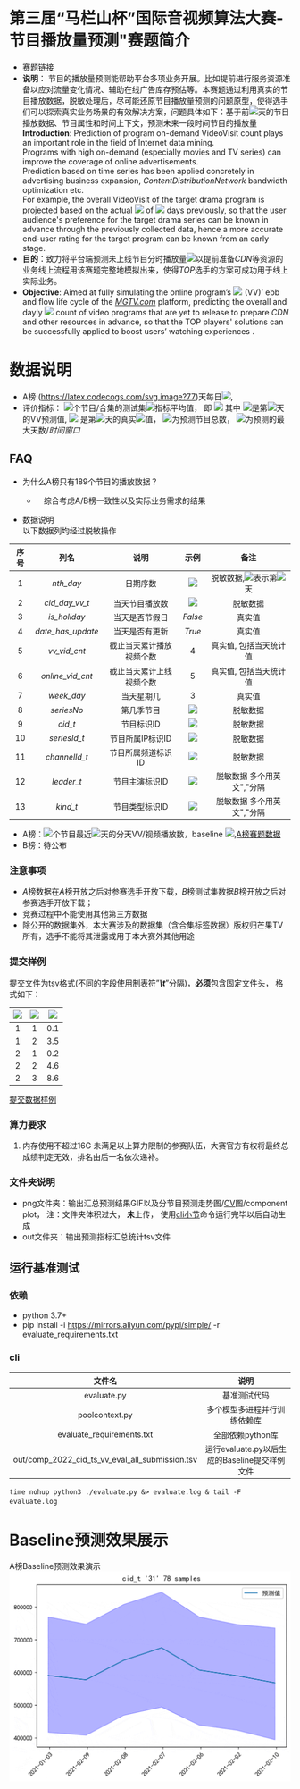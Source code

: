 # 第三届“马栏山杯”国际音视频算法大赛-节目播放量预测"赛题简介
* [赛题链接](http://devchallenge.ai.mgtv.com/contest/detail/13) 
* **说明**： 节目的播放量预测能帮助平台多项业务开展。比如提前进行服务资源准备以应对流量变化情况、辅助在线广告库存预估等。本赛题通过利用真实的节目播放数据，脱敏处理后，尽可能还原节目播放量预测的问题原型，使得选手们可以探索真实业务场景的有效解决方案，问题具体如下：基于前![](https://latex.codecogs.com/svg.image?T)天的节目播放数据、节目属性和时间上下文，预测未来一段时间节目的播放量  
**Introduction**: Prediction of program on-demand VideoVisit count plays an important role in the field of Internet data mining.   
Programs with high on-demand (especially movies and TV series) can improve the coverage of online advertisements.   
Prediction based on time series has been applied concretely in advertising business expansion, *ContentDistributionNetwork* bandwidth optimization etc.   
For example, the overall VideoVisit of the target drama program is projected based on the actual ![](https://latex.codecogs.com/svg.image?Video&space;Visit(VV)) of ![](https://latex.codecogs.com/svg.image?T) days previously, so that the user audience's preference for the target drama series can be known in advance through the previously collected data, hence a more accurate end-user rating for the target program can be known from an early stage. 
* **目的**：致力将平台端预测未上线节目分时播放量![](https://latex.codecogs.com/svg.image?Video&space;Visit(VV))以提前准备*CDN*等资源的业务线上流程用该赛题完整地模拟出来，使得*TOP*选手的方案可成功用于线上实际业务。  
* **Objective**: Aimed at fully simulating the online program’s ![](https://latex.codecogs.com/svg.image?VideoVisit) (VV)’ ebb and flow life cycle of the [*MGTV.com*](www.mgtv.com) platform,  predicting the overall and dayly ![](https://latex.codecogs.com/svg.image?VideoVisit) count of video programs that are yet to release to prepare *CDN* and other resources in advance, so that the TOP players' solutions can be successfully applied to boost users’ watching experiences .

# 数据说明
 * A榜:(https://latex.codecogs.com/svg.image?77)天每日![](https://latex.codecogs.com/svg.image?VV),
 * 评价指标： ![](https://latex.codecogs.com/svg.image?N)个节目/合集的测试集![](https://latex.codecogs.com/svg.image?mMAPE)指标平均值， 即
![](https://latex.codecogs.com/svg.image?mMAPE&space;=&space;\frac{&space;\sum_{i=1}^{N}&space;\frac{&space;\sum_{t=1}^{J}&space;\left|&space;\frac{\hat{y}&space;-&space;y_{t}}{y_{t}}&space;\right|&space;}{J}&space;}{N})
其中 ![](https://latex.codecogs.com/svg.image?\hat{y})是第![](https://latex.codecogs.com/svg.image?t)天的VV预测值, ![](https://latex.codecogs.com/svg.image?y_t) 是第![](https://latex.codecogs.com/svg.image?t)天的真实![](https://latex.codecogs.com/svg.image?VV)值， ![](https://latex.codecogs.com/svg.image?N)为预测节目总数， ![](https://latex.codecogs.com/svg.image?J)为预测的最大天数/*时间窗口*

## FAQ
* 为什么A榜只有189个节目的播放数据？
  * &emsp;综合考虑A/B榜一致性以及实际业务需求的结果

* 数据说明  
以下数据列均经过脱敏操作  

|序号|列名|说明|示例|备注|
|:---:|:---:|:---:|:---:|:---:|
|1|*nth_day*|日期序数|![](https://latex.codecogs.com/svg.image?1)|脱敏数据,![](https://latex.codecogs.com/svg.image?1)表示第![](https://latex.codecogs.com/svg.image?1)天|
|2|*cid_day_vv_t*|当天节目播放数|![](https://latex.codecogs.com/svg.image?355628)|脱敏数据|
|3|*is_holiday*|当天是否节假日|$`False`$|真实值|
|4|*date_has_update*|当天是否有更新|$`True`$|真实值|
|5|*vv_vid_cnt*|截止当天累计播放视频个数|$`4`$|真实值, 包括当天统计值|
|6|*online_vid_cnt*|截止当天累计上线视频个数|$`5`$|真实值, 包括当天统计值|
|7|*week_day*|当天星期几|$`3`$|真实值|
|8|*seriesNo*|第几季节目|![](https://latex.codecogs.com/svg.image?9)|脱敏数据|
|9|*cid_t*|节目标识ID|![](https://latex.codecogs.com/svg.image?29)|脱敏数据|
|10|*seriesId_t*|节目所属IP标识ID|![](https://latex.codecogs.com/svg.image?27)|脱敏数据|
|11|*channelId_t*|节目所属频道标识ID|![](https://latex.codecogs.com/svg.image?1)|脱敏数据|
|12|*leader_t*|节目主演标识ID|![](https://latex.codecogs.com/svg.image?34,5,41,13,25,57,29,31)|脱敏数据 多个用英文","分隔|
|13|*kind_t*|节目类型标识ID|![](https://latex.codecogs.com/svg.image?9,3,45)|脱敏数据 多个用英文","分隔|

* A榜：![](https://latex.codecogs.com/svg.image?189)个节目最近![](https://latex.codecogs.com/svg.image?78)天的分天VV/视频播放数，baseline ![](https://latex.codecogs.com/svg.image?mMAPE=17.48\%),[A榜赛题数据](out/rank_a_data.tsv)
* B榜：待公布

### 注意事项
* *A*榜数据在*A*榜开放之后对参赛选手开放下载，*B*榜测试集数据*B*榜开放之后对参赛选手开放下载；
* 竞赛过程中不能使用其他第三方数据
* 除公开的数据集外，本大赛涉及的数据集（含合集标签数据）版权归芒果TV所有，选手不能将其泄露或用于本大赛外其他用途

### 提交样例
提交文件为tsv格式(不同的字段使用制表符”_**\t**_”分隔)，**必须**包含固定文件头， 格式如下：

|![](https://latex.codecogs.com/svg.image?cid\\_t)|![](https://latex.codecogs.com/svg.image?nth\\_day)|![](https://latex.codecogs.com/svg.image?VV)|
|:---:|:---:|:---:|
|1|1|0.1|
|1|2|3.5|
|2|1|0.2|
|2|2|4.6|
|2|3|8.6|

 [提交数据样例](out/rank_a_submission.tsv)  
 
### 算力要求
 1. 内存使用不超过16G 未满足以上算力限制的参赛队伍，大赛官方有权将最终总成绩判定无效，排名由后一名依次递补。
 
### 文件夹说明
  * png文件夹：输出汇总预测结果GIF以及分节目预测走势图/[CV](https://facebook.github.io/prophet/docs/diagnostics.html)图/component plot， 注：文件夹体积过大， **未**上传， 使用[cli小节](#cli)命令运行完毕以后自动生成
  * out文件夹：输出预测指标汇总统计tsv文件
  
## 运行基准测试
### 依赖
 * python 3.7+
 * pip install -i https://mirrors.aliyun.com/pypi/simple/ -r evaluate_requirements.txt

### cli

|文件名|说明|
|:---:|:---:|
|evaluate.py|基准测试代码|
|poolcontext.py|多个模型多进程并行训练依赖库|
|evaluate_requirements.txt|全部依赖python库|
|out/comp_2022_cid_ts_vv_eval_all_submission.tsv|运行evaluate.py以后生成的Baseline提交样例文件|

 `time nohup python3 ./evaluate.py &> evaluate.log &
 tail -F evaluate.log`  

# Baseline预测效果展示
  A榜Baseline预测效果演示  
  ![A榜![](https://latex.codecogs.com/svg.image?36)个合集![](https://latex.codecogs.com/svg.image?7)天预测效果展示](png/comp_2022_cid_ts_vv_eval_movie_small.gif)
